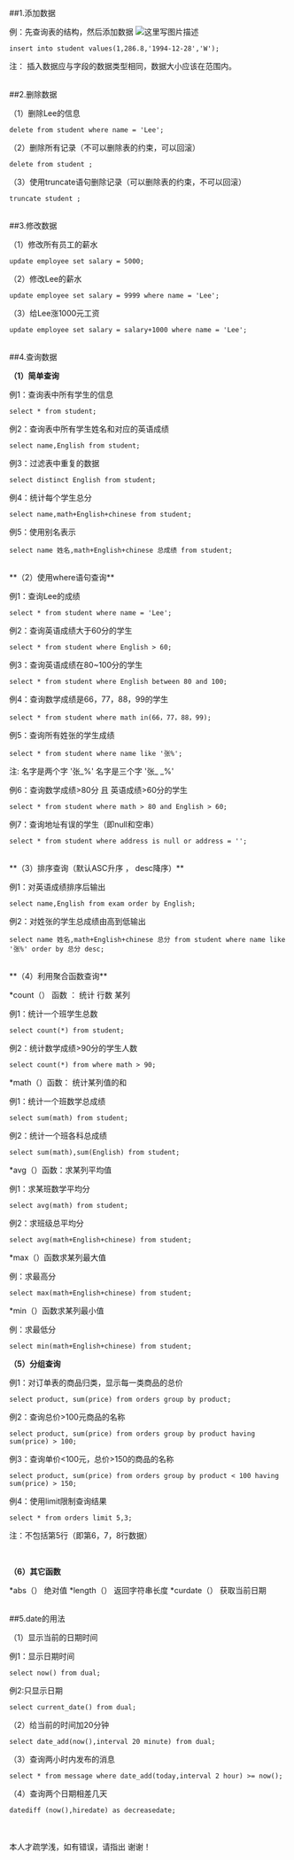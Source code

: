 ##1.添加数据

例：先查询表的结构，然后添加数据
![这里写图片描述](http://img.blog.csdn.net/20170417193615117?watermark/2/text/aHR0cDovL2Jsb2cuY3Nkbi5uZXQvYmFpeWVfeGluZw==/font/5a6L5L2T/fontsize/400/fill/I0JBQkFCMA==/dissolve/70/gravity/SouthEast)
```
insert into student values(1,286.8,'1994-12-28','W');
```
注：
插入数据应与字段的数据类型相同，数据大小应该在范围内。

<br/>
##2.删除数据


（1）删除Lee的信息

```
delete from student where name = 'Lee';
```

（2）删除所有记录（不可以删除表的约束，可以回滚）

```
delete from student ;
```
（3）使用truncate语句删除记录（可以删除表的约束，不可以回滚）

```
truncate student ;
```
<br/>
##3.修改数据

（1）修改所有员工的薪水

```
update employee set salary = 5000;
```

（2）修改Lee的薪水

```
update employee set salary = 9999 where name = 'Lee';
```

（3）给Lee涨1000元工资

```
update employee set salary = salary+1000 where name = 'Lee';
```

<br/>
##4.查询数据


**（1）简单查询**

例1：查询表中所有学生的信息

```
select * from student;
```

例2：查询表中所有学生姓名和对应的英语成绩

```
select name,English from student;
```
例3：过滤表中重复的数据

```
select distinct English from student;
```
例4：统计每个学生总分

```
select name,math+English+chinese from student;
```
例5：使用别名表示

```
select name 姓名,math+English+chinese 总成绩 from student;
```
<br/>
**（2）使用where语句查询**

例1：查询Lee的成绩

```
select * from student where name = 'Lee';
```
例2：查询英语成绩大于60分的学生

```
select * from student where English > 60;
```
例3：查询英语成绩在80~100分的学生

```
select * from student where English between 80 and 100;
```
例4：查询数学成绩是66，77，88，99的学生

```
select * from student where math in(66，77，88，99);
```
例5：查询所有姓张的学生成绩

```
select * from student where name like '张%';
```
注:
名字是两个字 '张_%'
名字是三个字 '张_ _%'

例6：查询数学成绩>80分 且 英语成绩>60分的学生

```
select * from student where math > 80 and English > 60;
```

例7：查询地址有误的学生（即null和空串）

```
select * from student where address is null or address = '';
```

<br/>
**（3）排序查询（默认ASC升序 ，  desc降序）**

例1：对英语成绩排序后输出

```
select name,English from exam order by English; 
```
例2：对姓张的学生总成绩由高到低输出

```
select name 姓名,math+English+chinese 总分 from student where name like '张%' order by 总分 desc;
```
<br/>
**（4）利用聚合函数查询**

*count（） 函数 ： 统计 行数 某列

例1：统计一个班学生总数

```
select count(*) from student;
```

例2：统计数学成绩>90分的学生人数

```
select count(*) from where math > 90;
```

*math（）函数： 统计某列值的和

例1：统计一个班数学总成绩

```
select sum(math) from student;
```
例2：统计一个班各科总成绩

```
select sum(math),sum(English) from student;
```

*avg（）函数：求某列平均值

例1：求某班数学平均分

```
select avg(math) from student;
```

例2：求班级总平均分

```
select avg(math+English+chinese) from student;
```

*max（）函数求某列最大值

例：求最高分

```
select max(math+English+chinese) from student;
```

*min（）函数求某列最小值

例：求最低分

```
select min(math+English+chinese) from student;
```

**（5）分组查询**

例1：对订单表的商品归类，显示每一类商品的总价

```
select product, sum(price) from orders group by product;
```

例2：查询总价>100元商品的名称

```
select product, sum(price) from orders group by product having sum(price) > 100;
```
例3：查询单价<100元，总价>150的商品的名称

```
select product, sum(price) from orders group by product < 100 having sum(price) > 150;
```
例4：使用limit限制查询结果

```
select * from orders limit 5,3;
```
注：不包括第5行（即第6，7，8行数据）

<br/>

**（6）其它函数**

*abs（）   绝对值
*length（）  返回字符串长度
*curdate（） 获取当前日期

<br/>
##5.date的用法

（1）显示当前的日期时间

例1：显示日期时间
```
select now() from dual;
```
例2:只显示日期

```
select current_date() from dual;
```

（2）给当前的时间加20分钟

```
select date_add(now(),interval 20 minute) from dual;
```

（3）查询两小时内发布的消息

```
select * from message where date_add(today,interval 2 hour) >= now();
```

（4）查询两个日期相差几天

```
datediff (now(),hiredate) as decreasedate;
```

<br/>
<br/>
本人才疏学浅，如有错误，请指出 
谢谢！


